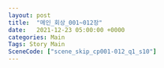 ```yaml
---
layout: post
title:  "메인_회상_001~012장"
date:   2021-12-23 05:00:00 +0000
categories: Main
Tags: Story Main
SceneCode: ["scene_skip_cp001-012_q1_s10"]
---
```

